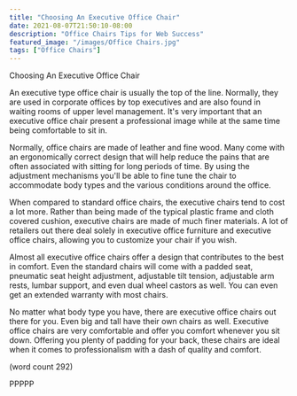 ```yaml
---
title: "Choosing An Executive Office Chair"
date: 2021-08-07T21:50:10-08:00
description: "Office Chairs Tips for Web Success"
featured_image: "/images/Office Chairs.jpg"
tags: ["Office Chairs"]
---
```


Choosing An Executive Office Chair

An executive type office chair is usually the top
of the line.  Normally, they are used in corporate
offices by top executives and are also found in 
waiting rooms of upper level management.  It's very
important that an executive office chair present 
a professional image while at the same time being 
comfortable to sit in.

Normally, office chairs are made of leather and 
fine wood.  Many come with an ergonomically correct 
design that will help reduce the pains that are often
associated with sitting for long periods of time.  By
using the adjustment mechanisms you'll be able to fine 
tune the chair to accommodate body types and the various
conditions around the office.

When compared to standard office chairs, the executive
chairs tend to cost a lot more.  Rather than being made
of the typical plastic frame and cloth covered cushion,
executive chairs are made of much finer materials.  A 
lot of retailers out there deal solely in executive 
office furniture and executive office chairs, allowing
you to customize your chair if you wish.

Almost all executive office chairs offer a design that
contributes to the best in comfort.  Even the standard
chairs will come with a padded seat, pneumatic seat 
height adjustment, adjustable tilt tension, adjustable
arm rests, lumbar support, and even dual wheel castors
as well.  You can even get an extended warranty with
most chairs.

No matter what body type you have, there are executive
office chairs out there for you.  Even big and tall
have their own chairs as well.  Executive office chairs
are very comfortable and offer you comfort whenever you
sit down.  Offering you plenty of padding for your back,
these chairs are ideal when it comes to professionalism
with a dash of quality and comfort.

(word count 292)

PPPPP
